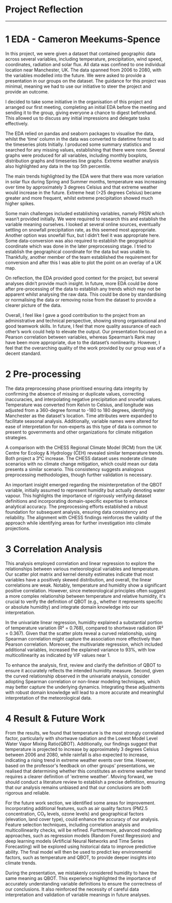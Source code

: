 # Project Reflection
------------------------------------



# 1 EDA - Cameron Meekums-Spence
In this project, we were given a dataset that contained geographic data across several variables, including temperature, precipitation, wind speed, coordinates, radiation and solar flux. All data was confined to one individual location near Manchester, UK. The data spanned from 2006 to 2080, with the variables modelled into the future. We were asked to provide a presentation in our groups on the dataset. The guidance for this project was minimal, meaning we had to use our initiative to steer the project and provide an outcome.

I decided to take some initiative in the organisation of this project and arranged our first meeting, completing an initial EDA before the meeting and sending it to the group, giving everyone a chance to digest beforehand. This allowed us to discuss any initial impressions and delegate tasks effectively.

The EDA relied on pandas and seaborn packages to visualise the data, whilst the ‘time’ column in the data was converted to datetime format to aid the timeseries plots Initially. I produced some summary statistics and searched for any missing values, establishing that there were none. Several graphs were produced for all variables, including monthly boxplots, distribution graphs and timeseries line graphs. Extreme weather analysis also highlighted any data in the top 5th percentile.

The main trends highlighted by the EDA were that there was more variation in solar flux during Spring and Summer months, temperature was increasing over time by approximately 3 degrees Celsius and that extreme weather would increase in the future. Extreme heat (>25 degrees Celsius) became greater and more frequent, whilst extreme precipitation showed much higher spikes.

Some main challenges included establishing variables, namely PRSN which wasn’t provided initially. We were required to research this and establish the variable meaning ourselves. I looked at several online sources, eventually settling on snowfall precipitation rate, as this seemed most appropriate. Another option was snowfall flux, but I didn’t feel it was appropriate here. Some data-conversion was also required to establish the geographical coordinate which was done in the later preprocessing stage. I tried to establish the geographical coordinate for the data but was unable to. Thankfully, another member of the team established the requirement for conversion and after this I was able to plot the point on an overlay of a UK map.

On reflection, the EDA provided good context for the project, but several analyses didn’t provide much insight. In future, more EDA could be done after pre-processing of the data to establish any trends which may not be apparent whilst analysing the raw data. This could be done by standardising or normalising the data or removing noise from the dataset to provide a clearer picture of the data.

Overall, I feel like I gave a good contribution to the project from an administrative and technical perspective, showing strong organisational and good teamwork skills. In future, I feel that more quality assurance of each other’s work could help to elevate the output. Our presentation focused on a Pearson correlation between variables, whereas Spearman’s Rank may have been more appropriate, due to the dataset’s nonlinearity. However, I feel that the overarching quality of the work provided by our group was of a decent standard.



# 2 Pre-processing
The data preprocessing phase prioritised ensuring data integrity by confirming the absence of missing or duplicate values, correcting inaccuracies, and interpolating negative precipitation and snowfall values. Temperature was converted from Kelvin to Celsius, and longitude was adjusted from a 360-degree format to -180 to 180 degrees, identifying Manchester as the dataset's location. Time attributes were expanded to facilitate seasonal analysis. Additionally, variable names were altered for ease of interpretation for non-experts as this type of data is common to present to governments and other organizations for climate mitigation strategies. 

A comparison with the CHESS Regional Climate Model (RCM) from the UK Centre for Ecology & Hydrology (CEH) revealed similar temperature trends. Both project a 3°C increase. The CHESS dataset uses moderate climate scenarios with no climate change mitigation, which could mean our data presents a similar scenario. This consistency suggests analogous preprocessing methodologies, though further validation is necessary.

An important insight emerged regarding the misinterpretation of the QBOT variable, initially assumed to represent humidity but actually denoting water vapour. This highlights the importance of rigorously verifying dataset definitions and incorporating domain-specific expertise to enhance analytical accuracy. The preprocessing efforts established a robust foundation for subsequent analysis, ensuring data consistency and reliability. The alignment with CHESS findings reinforces the validity of the approach while identifying areas for further investigation into climate projections.


# 3 Correlation Analysis  
This analysis employed correlation and linear regression to explore the relationships between various meteorological variables and temperature. Our scatter plot matrix and kernel density estimates indicate that most variables have a positively skewed distribution, and overall, the linear correlations are weak. Notably, temperature and humidity show a significant positive correlation. However, since meteorological principles often suggest a more complex relationship between temperature and relative humidity, it's crucial to verify the definition of QBOT (e.g., whether it represents specific or absolute humidity) and integrate domain knowledge into our interpretation.  

In the univariate linear regression, humidity explained a substantial portion of temperature variation (R² = 0.768), compared to shortwave radiation (R² = 0.367). Given that the scatter plots reveal a curved relationship, using Spearman correlation might capture the association more effectively than Pearson correlation. Moreover, the multivariate regression, which included additional variables, increased the explained variance to 93%, with low multicollinearity as indicated by VIF values near 1.   

To enhance the analysis, first, review and clarify the definition of QBOT to ensure it accurately reflects the intended humidity measure. Second, given the curved relationship observed in the univariate analysis, consider adopting Spearman correlation or non-linear modeling techniques, which may better capture the underlying dynamics. Integrating these adjustments with robust domain knowledge will lead to a more accurate and meaningful interpretation of the meteorological data.


# 4 Result & Future Work
From the results, we found that temperature is the most strongly correlated factor, particularly with shortwave radiation and the Lowest Model Level Water Vapor Mixing Ratio(QBOT). Additionally, our findings suggest that temperature is projected to increase by approximately 3 degrees Celsius between 2006 and 2080, while rainfall is also expected to increase, indicating a rising trend in extreme weather events over time. However, based on the professor's feedback on other groups' presentations, we realised that determining whether this constitutes an extreme weather trend requires a clearer definition of 'extreme weather'. Moving forward, we should conduct a literature review to establish a precise definition, ensuring that our analysis remains unbiased and that our conclusions are both rigorous and reliable.

For the future work section, we identified some areas for improvement. Incorporating additional features, such as air quality factors (PM2.5 concentration, CO₂ levels, ozone levels) and geographical factors (elevation, land cover type), could enhance the accuracy of our analysis. Feature selection techniques, including correlation analysis and multicollinearity checks, will be refined. Furthermore, advanced modelling approaches, such as regression models (Random Forest Regression) and deep learning models (Artificial Neural Networks and Time Series Forecasting) will be explored using historical data to improve predictive ability. The final model will then be used to predict key environmental factors, such as temperature and QBOT, to provide deeper insights into climate trends. 

During the presentation, we mistakenly considered humidity to have the same meaning as QBOT. This experience highlighted the importance of accurately understanding variable definitions to ensure the correctness of our conclusions. It also reinforced the necessity of careful data interpretation and validation of variable meanings in future analyses.
